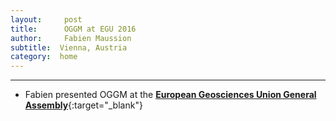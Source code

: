 ```yaml
---
layout:     post
title:      OGGM at EGU 2016
author:     Fabien Maussion
subtitle:  Vienna, Austria
category:  home
---
```

<!-- Start Writing Below in Markdown -->

---
* Fabien presented OGGM at the [**European Geosciences Union General Assembly**][1]{:target="_blank"}

[1]:http://meetingorganizer.copernicus.org/EGU2016/orals/20092



